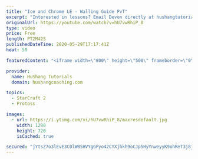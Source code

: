 ```yaml
---
title: "Ice and Chrome LE - Walling Guide PvT"
excerpt: "Interested in lessons? Email Devon directly at hushangtutorials@outlook.com ------------------------------------------------------------------------------------------------------- Want to support HuShang Tutorials directly? Patreon is a website where you can contribute a monthly donation that will help"
originalUrl: https://youtube.com/watch?v=hU7vwRhiP_8
type: video
price: Free
length: PT2M42S
publishedDateTime: 2020-05-29T17:17:41Z
heat: 50

featuredContent: "<iframe width=\"800\" height=\"500\" frameborder=\"0\" src=\"https://www.youtube.com/embed/hU7vwRhiP_8\" allow=\"accelerometer; autoplay; encrypted-media; gyroscope; picture-in-picture\" allowfullscreen></iframe>"

provider:
  name: HuShang Tutorials
  domain: hushangcoaching.com

topics:
  - StarCraft 2
  - Protoss

images:
  - url: https://i.ytimg.com/vi/hU7vwRhiP_8/maxresdefault.jpg
    width: 1280
    height: 720
    isCached: true

secured: "jYtsZ7o3lEvE3C0lWBSHVYgGPyo42CYXjhkh9oCJp5HyYnweyyK9ohReT3j8jzbH5D14OM1zSmImfHi6n2E/HjCZ3p9XYx2zpgNQjLG9V/FOE0O+L412iqH02woTRFI4EFKHlYw3Mq19r0ci+nrp3MhOgVXEhI2m3oFbK7owInSScotqHUWA53RhtoufiRtOOmiXg32YtKjSbFdJDlrYCpzG3P17SWNf4fUEj2wL8feFxwht55kX+XlhKH9khnuO3hQCPFayORyy5ukdG36yVSQcuUYOCbOBFo/rlSfoFsYxv1ZaZb5VI9WW+F6CtuTUKijDeLBZjCtttV3ZGrnZMEuaJyk5ZN/BZdAJHgOz3MqbFrDl6MUqHmYqdUzKveMGMTGMFIzzul1mPOAyuatQDQ1MRRVFY6QZJ7lP9CRxmSs=;1UkIIPzenAZVMcwInHcyqA=="
---
```


